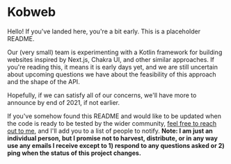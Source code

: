# Kobweb

Hello! If you've landed here, you're a bit early. This is a placeholder README.

Our (very small) team is experimenting with a Kotlin framework for building websites inspired by Next.js, Chakra UI, and
other similar approaches. If you're reading this, it means it is early days yet, and we are still uncertain about
upcoming questions we have about the feasibility of this approach and the shape of the API.

Hopefully, if we can satisfy all of our concerns, we'll have more to announce by end of 2021, if not earlier.

If you've somehow found this README and would like to be updated when the code is ready to be tested by the wider
community, [feel free to reach out to me](mailto:bitspittle@gmail.com), and I'll add you to a list of people to notify.
**Note: I am just an individual person, but I promise not to harvest, distribute, or in any way use any emails I
receive except to 1) respond to any questions asked or 2) ping when the status of this project changes.**
